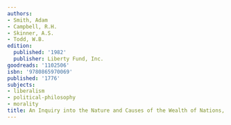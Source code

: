 ```yaml
---
authors:
- Smith, Adam
- Campbell, R.H.
- Skinner, A.S.
- Todd, W.B.
edition:
  published: '1982'
  publisher: Liberty Fund, Inc.
goodreads: '1102506'
isbn: '9780865970069'
published: '1776'
subjects:
- liberalism
- political-philosophy
- morality
title: An Inquiry into the Nature and Causes of the Wealth of Nations, Volume I
---
```


